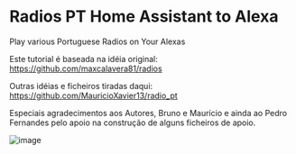 # Radios PT Home Assistant to Alexa
Play various Portuguese Radios on Your Alexas

Este tutorial é baseada na idéia original:
https://github.com/maxcalavera81/radios

Outras idéias e ficheiros tiradas daqui:
https://github.com/MauricioXavier13/radio_pt

Especiais agradecimentos aos Autores, Bruno e Maurício e ainda ao Pedro Fernandes pelo apoio na construção de alguns ficheiros de apoio.

![image](https://github.com/nunogako/Radios_PT-Home-Assistant-to-Alexa/blob/4cd9996b49c4edf3f8051422ae85648538f06110/Home%20Assistant%20R%C3%A1dios%20Alexa%20TuneIn.png)
